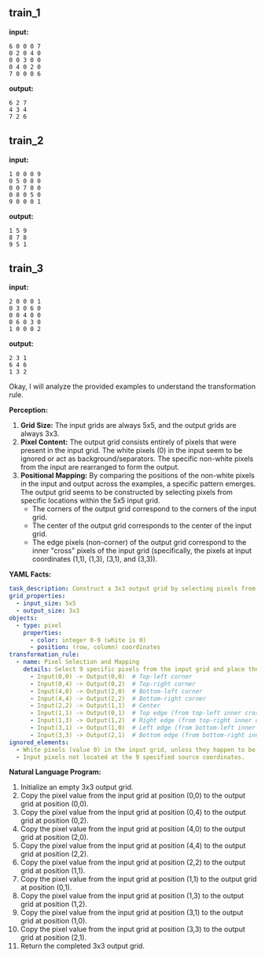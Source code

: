 
## train_1

**input:**
```
6 0 0 0 7
0 2 0 4 0
0 0 3 0 0
0 4 0 2 0
7 0 0 0 6
```


**output:**
```
6 2 7
4 3 4
7 2 6
```


## train_2

**input:**
```
1 0 0 0 9
0 5 0 8 0
0 0 7 0 0
0 8 0 5 0
9 0 0 0 1
```


**output:**
```
1 5 9
8 7 8
9 5 1
```


## train_3

**input:**
```
2 0 0 0 1
0 3 0 6 0
0 0 4 0 0
0 6 0 3 0
1 0 0 0 2
```


**output:**
```
2 3 1
6 4 6
1 3 2
```

Okay, I will analyze the provided examples to understand the transformation rule.

**Perception:**

1.  **Grid Size:** The input grids are always 5x5, and the output grids are always 3x3.
2.  **Pixel Content:** The output grid consists entirely of pixels that were present in the input grid. The white pixels (0) in the input seem to be ignored or act as background/separators. The specific non-white pixels from the input are rearranged to form the output.
3.  **Positional Mapping:** By comparing the positions of the non-white pixels in the input and output across the examples, a specific pattern emerges. The output grid seems to be constructed by selecting pixels from specific locations within the 5x5 input grid.
    *   The corners of the output grid correspond to the corners of the input grid.
    *   The center of the output grid corresponds to the center of the input grid.
    *   The edge pixels (non-corner) of the output grid correspond to the inner "cross" pixels of the input grid (specifically, the pixels at input coordinates (1,1), (1,3), (3,1), and (3,3)).

**YAML Facts:**


```yaml
task_description: Construct a 3x3 output grid by selecting pixels from specific locations in a 5x5 input grid.
grid_properties:
  - input_size: 5x5
  - output_size: 3x3
objects:
  - type: pixel
    properties:
      - color: integer 0-9 (white is 0)
      - position: (row, column) coordinates
transformation_rule:
  - name: Pixel Selection and Mapping
    details: Select 9 specific pixels from the input grid and place them into the 3x3 output grid according to the following coordinate mapping (input (r,c) -> output (r',c')):
      - Input(0,0) -> Output(0,0)  # Top-left corner
      - Input(0,4) -> Output(0,2)  # Top-right corner
      - Input(4,0) -> Output(2,0)  # Bottom-left corner
      - Input(4,4) -> Output(2,2)  # Bottom-right corner
      - Input(2,2) -> Output(1,1)  # Center
      - Input(1,1) -> Output(0,1)  # Top edge (from top-left inner cross)
      - Input(1,3) -> Output(1,2)  # Right edge (from top-right inner cross)
      - Input(3,1) -> Output(1,0)  # Left edge (from bottom-left inner cross)
      - Input(3,3) -> Output(2,1)  # Bottom edge (from bottom-right inner cross)
ignored_elements:
  - White pixels (value 0) in the input grid, unless they happen to be at one of the 9 selected locations (which is not the case in the examples).
  - Input pixels not located at the 9 specified source coordinates.
```


**Natural Language Program:**

1.  Initialize an empty 3x3 output grid.
2.  Copy the pixel value from the input grid at position (0,0) to the output grid at position (0,0).
3.  Copy the pixel value from the input grid at position (0,4) to the output grid at position (0,2).
4.  Copy the pixel value from the input grid at position (4,0) to the output grid at position (2,0).
5.  Copy the pixel value from the input grid at position (4,4) to the output grid at position (2,2).
6.  Copy the pixel value from the input grid at position (2,2) to the output grid at position (1,1).
7.  Copy the pixel value from the input grid at position (1,1) to the output grid at position (0,1).
8.  Copy the pixel value from the input grid at position (1,3) to the output grid at position (1,2).
9.  Copy the pixel value from the input grid at position (3,1) to the output grid at position (1,0).
10. Copy the pixel value from the input grid at position (3,3) to the output grid at position (2,1).
11. Return the completed 3x3 output grid.
